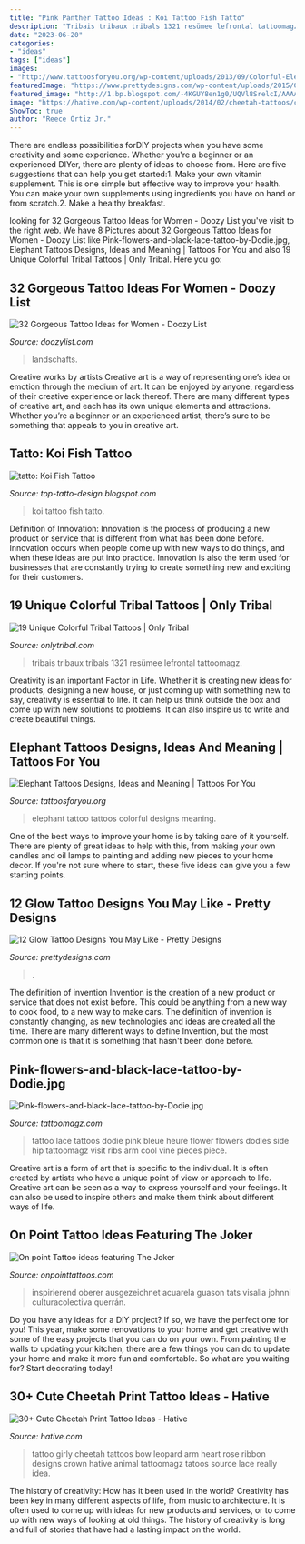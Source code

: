 ```yaml
---
title: "Pink Panther Tattoo Ideas : Koi Tattoo Fish Tatto"
description: "Tribais tribaux tribals 1321 resümee lefrontal tattoomagz"
date: "2023-06-20"
categories:
- "ideas"
tags: ["ideas"]
images:
- "http://www.tattoosforyou.org/wp-content/uploads/2013/09/Colorful-Elephant-Tattoo.jpg"
featuredImage: "https://www.prettydesigns.com/wp-content/uploads/2015/01/Rose-Tattoo1.jpg"
featured_image: "http://1.bp.blogspot.com/-4KGUY8en1g0/UQVl8SrelcI/AAAAAAAARcg/6-968RbXjFA/s1600/Koi+Fish_tattoo_151.jpg"
image: "https://hative.com/wp-content/uploads/2014/02/cheetah-tattoos/cheetah-bow-tattoo-arm-5.jpg"
ShowToc: true
author: "Reece Ortiz Jr."
---
```



There are endless possibilities forDIY projects when you have some creativity and some experience. Whether you're a beginner or an experienced DIYer, there are plenty of ideas to choose from. Here are five suggestions that can help you get started:1. Make your own vitamin supplement. This is one simple but effective way to improve your health. You can make your own supplements using ingredients you have on hand or from scratch.2. Make a healthy breakfast.

	

		
looking for 32 Gorgeous Tattoo Ideas for Women - Doozy List you've visit to the right web. We have 8 Pictures about 32 Gorgeous Tattoo Ideas for Women - Doozy List like Pink-flowers-and-black-lace-tattoo-by-Dodie.jpg, Elephant Tattoos Designs, Ideas and Meaning | Tattoos For You and also 19 Unique Colorful Tribal Tattoos | Only Tribal. Here you go:
		
    
## 32 Gorgeous Tattoo Ideas For Women - Doozy List

<img loading=lazy src="https://www.doozylist.com/wp-content/uploads/2017/08/Miniature-Nature-Tattoo.jpg" onerror="this.onerror=null;this.src='https://tse4.mm.bing.net/th?id=OIP.tXC98ZtYN1wdON0BZF7QEAHaLZ&amp;pid=15.1';" alt="32 Gorgeous Tattoo Ideas for Women - Doozy List">

_Source: doozylist.com_

>landschafts. 

	

Creative works by artists
Creative art is a way of representing one’s idea or emotion through the medium of art. It can be enjoyed by anyone, regardless of their creative experience or lack thereof. There are many different types of creative art, and each has its own unique elements and attractions. Whether you’re a beginner or an experienced artist, there’s sure to be something that appeals to you in creative art.

    
## Tatto: Koi Fish Tattoo

<img loading=lazy src="http://1.bp.blogspot.com/-4KGUY8en1g0/UQVl8SrelcI/AAAAAAAARcg/6-968RbXjFA/s1600/Koi+Fish_tattoo_151.jpg" onerror="this.onerror=null;this.src='https://tse3.mm.bing.net/th?id=OIP.7vCV2FUdsKo9ZbvrXLoL-wHaLH&amp;pid=15.1';" alt="tatto: Koi Fish Tattoo">

_Source: top-tatto-design.blogspot.com_

>koi tattoo fish tatto. 

	

Definition of Innovation:
Innovation is the process of producing a new product or service that is different from what has been done before. Innovation occurs when people come up with new ways to do things, and when these ideas are put into practice. Innovation is also the term used for businesses that are constantly trying to create something new and exciting for their customers.

    
## 19 Unique Colorful Tribal Tattoos | Only Tribal

<img loading=lazy src="https://www.onlytribal.com/wp-content/uploads/2015/10/Colorful-Tribal-Tattoos-for-Men1.jpg" onerror="this.onerror=null;this.src='https://tse2.mm.bing.net/th?id=OIP.8x1cPBllT6KoMiO65EvfNwHaJ7&amp;pid=15.1';" alt="19 Unique Colorful Tribal Tattoos | Only Tribal">

_Source: onlytribal.com_

>tribais tribaux tribals 1321 resümee lefrontal tattoomagz. 

	

Creativity is an important Factor in Life. Whether it is creating new ideas for products, designing a new house, or just coming up with something new to say, creativity is essential to life. It can help us think outside the box and come up with new solutions to problems. It can also inspire us to write and create beautiful things.

    
## Elephant Tattoos Designs, Ideas And Meaning | Tattoos For You

<img loading=lazy src="http://www.tattoosforyou.org/wp-content/uploads/2013/09/Colorful-Elephant-Tattoo.jpg" onerror="this.onerror=null;this.src='https://tse3.mm.bing.net/th?id=OIP.L8mkqJMwuuzKVTq-O1jdzQHaLH&amp;pid=15.1';" alt="Elephant Tattoos Designs, Ideas and Meaning | Tattoos For You">

_Source: tattoosforyou.org_

>elephant tattoo tattoos colorful designs meaning. 

	

One of the best ways to improve your home is by taking care of it yourself. There are plenty of great ideas to help with this, from making your own candles and oil lamps to painting and adding new pieces to your home decor. If you're not sure where to start, these five ideas can give you a few starting points.

    
## 12 Glow Tattoo Designs You May Like - Pretty Designs

<img loading=lazy src="https://www.prettydesigns.com/wp-content/uploads/2015/01/Rose-Tattoo1.jpg" onerror="this.onerror=null;this.src='https://tse2.mm.bing.net/th?id=OIP.xc_GDB6EBb5ZpcGAB8YSKwHaJ4&amp;pid=15.1';" alt="12 Glow Tattoo Designs You May Like - Pretty Designs">

_Source: prettydesigns.com_

>. 

	

The definition of invention
Invention is the creation of a new product or service that does not exist before. This could be anything from a new way to cook food, to a new way to make cars. The definition of invention is constantly changing, as new technologies and ideas are created all the time. There are many different ways to define Invention, but the most common one is that it is something that hasn't been done before.

    
## Pink-flowers-and-black-lace-tattoo-by-Dodie.jpg

<img loading=lazy src="http://tattoomagz.com/wp-content/uploads/Tattoos/Pink-flowers-and-black-lace-tattoo-by-Dodie.jpg" onerror="this.onerror=null;this.src='https://tse2.mm.bing.net/th?id=OIP.Vx-wxTaFhjki_b923tpUFQHaLI&amp;pid=15.1';" alt="Pink-flowers-and-black-lace-tattoo-by-Dodie.jpg">

_Source: tattoomagz.com_

>tattoo lace tattoos dodie pink bleue heure flower flowers dodies side hip tattoomagz visit ribs arm cool vine pieces piece. 

	

Creative art is a form of art that is specific to the individual. It is often created by artists who have a unique point of view or approach to life. Creative art can be seen as a way to express yourself and your feelings. It can also be used to inspire others and make them think about different ways of life.

    
## On Point Tattoo Ideas Featuring The Joker

<img loading=lazy src="https://onpointtattoos.com/wp-content/uploads/2016/08/joker9.jpg" onerror="this.onerror=null;this.src='https://tse3.mm.bing.net/th?id=OIP.HSWtpcMiQSMxICUFN09PzgAAAA&amp;pid=15.1';" alt="On point Tattoo ideas featuring The Joker">

_Source: onpointtattoos.com_

>inspirierend oberer ausgezeichnet acuarela guason tats visalia johnni culturacolectiva querrán. 

	

Do you have any ideas for a DIY project? If so, we have the perfect one for you! This year, make some renovations to your home and get creative with some of the easy projects that you can do on your own. From painting the walls to updating your kitchen, there are a few things you can do to update your home and make it more fun and comfortable. So what are you waiting for? Start decorating today!

    
## 30+ Cute Cheetah Print Tattoo Ideas - Hative

<img loading=lazy src="https://hative.com/wp-content/uploads/2014/02/cheetah-tattoos/cheetah-bow-tattoo-arm-5.jpg" onerror="this.onerror=null;this.src='https://tse4.mm.bing.net/th?id=OIP.E7v9-MyMPZcQturKrCr4aQHaHa&amp;pid=15.1';" alt="30+ Cute Cheetah Print Tattoo Ideas - Hative">

_Source: hative.com_

>tattoo girly cheetah tattoos bow leopard arm heart rose ribbon designs crown hative animal tattoomagz tatoos source lace really idea. 

	

The history of creativity: How has it been used in the world?
Creativity has been key in many different aspects of life, from music to architecture. It is often used to come up with ideas for new products and services, or to come up with new ways of looking at old things. The history of creativity is long and full of stories that have had a lasting impact on the world.

